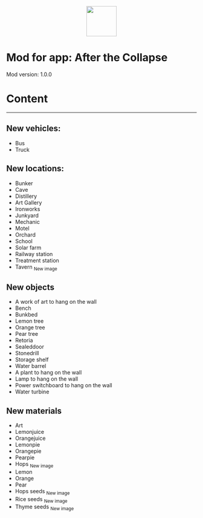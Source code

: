 <p align="center">
	<a href="https://k3e.pl" target="_blank">
		<img src="https://k3e.pl/wp-content/uploads/2022/07/logo-pasek.png" height="80px">
	</a>
</p>

# Mod for app: After the Collapse


Mod version: 1.0.0

# Content
------------------
New vehicles:
---------------------
- Bus
- Truck

New locations:
---------------------
- Bunker
- Cave
- Distillery
- Art Gallery
- Ironworks
- Junkyard
- Mechanic
- Motel
- Orchard
- School
- Solar farm
- Railway station
- Treatment station
- Tavern <sub>New image</sub>

New objects
---------------------
- A work of art to hang on the wall
- Bench
- Bunkbed
- Lemon tree
- Orange tree
- Pear tree
- Retoria
- Sealeddoor
- Stonedrill
- Storage shelf
- Water barrel
- A plant to hang on the wall
- Lamp to hang on the wall
- Power switchboard to hang on the wall
- Water turbine


New materials
---------------------
- Art
- Lemonjuice
- Orangejuice
- Lemonpie
- Orangepie
- Pearpie
- Hops <sub>New image</sub>
- Lemon
- Orange
- Pear
- Hops seeds <sub>New image</sub>
- Rice seeds <sub>New image</sub>
- Thyme seeds <sub>New image</sub>
